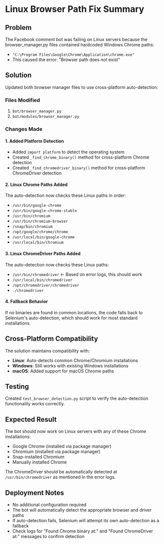 # Linux Browser Path Fix Summary

## Problem
The Facebook comment bot was failing on Linux servers because the browser_manager.py files contained hardcoded Windows Chrome paths:
- `"C:\Program Files\Google\Chrome\Application\chrome.exe"`
- This caused the error: "Browser path does not exist"

## Solution
Updated both browser manager files to use cross-platform auto-detection:

### Files Modified
1. `bot/browser_manager.py`
2. `bot/modules/browser_manager.py`

### Changes Made

#### 1. Added Platform Detection
- Added `import platform` to detect the operating system
- Created `_find_chrome_binary()` method for cross-platform Chrome detection
- Created `_find_chromedriver_binary()` method for cross-platform ChromeDriver detection

#### 2. Linux Chrome Paths Added
The auto-detection now checks these Linux paths in order:
- `/usr/bin/google-chrome`
- `/usr/bin/google-chrome-stable`
- `/usr/bin/chromium`
- `/usr/bin/chromium-browser`
- `/snap/bin/chromium`
- `/opt/google/chrome/chrome`
- `/usr/local/bin/google-chrome`
- `/usr/local/bin/chromium`

#### 3. Linux ChromeDriver Paths Added
The auto-detection now checks these Linux paths:
- `/usr/bin/chromedriver` ← Based on error logs, this should work
- `/usr/local/bin/chromedriver`
- `/opt/chromedriver/chromedriver`
- `./chromedriver`

#### 4. Fallback Behavior
If no binaries are found in common locations, the code falls back to Selenium's auto-detection, which should work for most standard installations.

## Cross-Platform Compatibility
The solution maintains compatibility with:
- **Linux**: Auto-detects common Chrome/Chromium installations
- **Windows**: Still works with existing Windows installations
- **macOS**: Added support for macOS Chrome paths

## Testing
Created `test_browser_detection.py` script to verify the auto-detection functionality works correctly.

## Expected Result
The bot should now work on Linux servers with any of these Chrome installations:
- Google Chrome (installed via package manager)
- Chromium (installed via package manager)
- Snap-installed Chromium
- Manually installed Chrome

The ChromeDriver should be automatically detected at `/usr/bin/chromedriver` as mentioned in the error logs.

## Deployment Notes
- No additional configuration required
- The bot will automatically detect the appropriate browser and driver paths
- If auto-detection fails, Selenium will attempt its own auto-detection as a fallback
- Check logs for "Found Chrome binary at:" and "Found ChromeDriver at:" messages to confirm detection